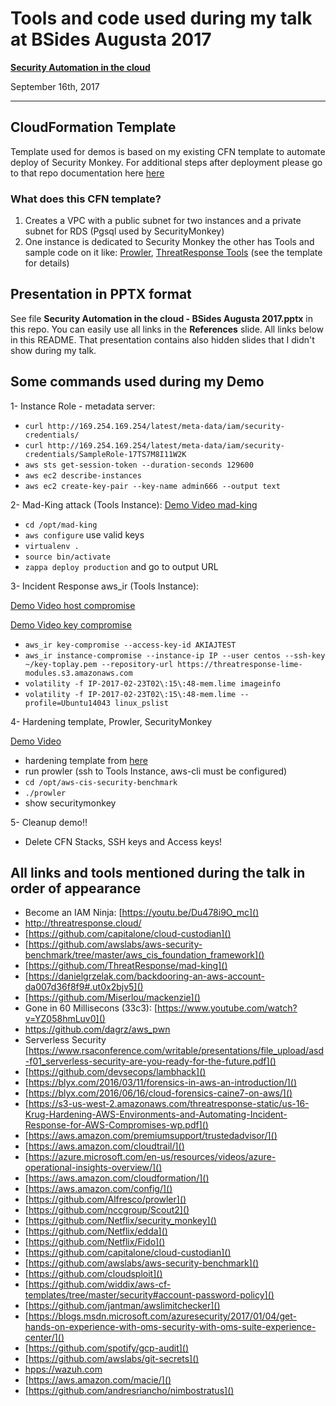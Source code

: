Tools and code used during my talk at BSides Augusta 2017
========

[__Security Automation in the cloud__](http://bsidesaugusta.org)

September 16th, 2017

------
## CloudFormation Template
Template used for demos is based on my existing CFN template to automate deploy of Security Monkey. For additional steps after deployment please go to that repo documentation here [here](https://github.com/toniblyx/security_monkey_cloudformation)
### What does this CFN template?
1. Creates a VPC with a public subnet for two instances and a private subnet for RDS (Pgsql used by SecurityMonkey)
2. One instance is dedicated to Security Monkey the other has Tools and sample code on it like: [Prowler](https://github.com/Alfresco/prowler), [ThreatResponse Tools](https://github.com/ThreatResponse) (see the template for details)

## Presentation in PPTX format
See file __Security Automation in the cloud - BSides Augusta 2017.pptx__ in this repo. You can easily use all links in the __References__ slide. All links below in this README. That presentation contains also hidden slides that I didn't show during my talk. 

## Some commands used during my Demo
1- Instance Role - metadata server:

* ```curl http://169.254.169.254/latest/meta-data/iam/security-credentials/```
* ```curl http://169.254.169.254/latest/meta-data/iam/security-credentials/SampleRole-17TS7M8I11W2K```
* ```aws sts get-session-token --duration-seconds 129600```
* ```aws ec2 describe-instances```
* ```aws ec2 create-key-pair --key-name admin666 --output text```


2- Mad-King attack (Tools Instance): 
[Demo Video mad-king](https://www.youtube.com/watch?v=9Jp9nGhpS0w) 

* ```cd /opt/mad-king```
* ```aws configure``` use valid keys 
* ```virtualenv .```
* ```source bin/activate```
* ```zappa deploy production``` and go to output URL

3- Incident Response aws_ir (Tools Instance): 

[Demo Video host compromise](https://www.youtube.com/watch?v=_UezvE0OGaA)

[Demo Video key compromise](https://www.youtube.com/watch?v=-OY0L4BMyLY)


* ```aws_ir key-compromise --access-key-id AKIAJTEST```
* ```aws_ir instance-compromise --instance-ip IP --user centos --ssh-key ~/key-toplay.pem --repository-url https://threatresponse-lime-modules.s3.amazonaws.com```
* ```volatility -f IP-2017-02-23T02\:15\:48-mem.lime imageinfo```
* ```volatility -f IP-2017-02-23T02\:15\:48-mem.lime --profile=Ubuntu14043 linux_pslist```

4- Hardening template, Prowler, SecurityMonkey 

[Demo Video](https://www.youtube.com/watch?v=xeAfXc9rIwU)

* hardening template from [here](https://github.com/awslabs/aws-security-benchmark/tree/master/aws_cis_foundation_framework)
* run prowler (ssh to Tools Instance, aws-cli must be configured)
* ```cd /opt/aws-cis-security-benchmark```
* ```./prowler```
* show securitymonkey


5- Cleanup demo!!

* Delete CFN Stacks, SSH keys and Access keys!

## All links and tools mentioned during the talk in order of appearance 

* Become an IAM Ninja: [https://youtu.be/Du478i9O_mc]() 
* [http://threatresponse.cloud/ ]()
* [https://github.com/capitalone/cloud-custodian]()
* [https://github.com/awslabs/aws-security-benchmark/tree/master/aws_cis_foundation_framework]()
* [https://github.com/ThreatResponse/mad-king]() 
* [https://danielgrzelak.com/backdooring-an-aws-account-da007d36f8f9#.ut0x2bjv5]()
* [https://github.com/Miserlou/mackenzie]() 
* Gone in 60 Millisecons (33c3): [https://www.youtube.com/watch?v=YZ058hmLuv0]()
* [https://github.com/dagrz/aws_pwn ]()
* Serverless Security [https://www.rsaconference.com/writable/presentations/file_upload/asd-f01_serverless-security-are-you-ready-for-the-future.pdf]()
* [https://github.com/devsecops/lambhack]() 
* [https://blyx.com/2016/03/11/forensics-in-aws-an-introduction/]()
* [https://blyx.com/2016/06/16/cloud-forensics-caine7-on-aws/]()
* [https://s3-us-west-2.amazonaws.com/threatresponse-static/us-16-Krug-Hardening-AWS-Environments-and-Automating-Incident-Response-for-AWS-Compromises-wp.pdf]() 
* [https://aws.amazon.com/premiumsupport/trustedadvisor/]()
* [https://aws.amazon.com/cloudtrail/]()
* [https://azure.microsoft.com/en-us/resources/videos/azure-operational-insights-overview/]()
* [https://aws.amazon.com/cloudformation/]()
* [https://aws.amazon.com/config/]()
* [https://github.com/Alfresco/prowler]() 
* [https://github.com/nccgroup/Scout2]()
* [https://github.com/Netflix/security_monkey]()
* [https://github.com/Netflix/edda]()
* [https://github.com/Netflix/Fido]()
* [https://github.com/capitalone/cloud-custodian]()
* [https://github.com/awslabs/aws-security-benchmark]()
* [https://github.com/cloudsploit]()
* [https://github.com/widdix/aws-cf-templates/tree/master/security#account-password-policy]()
* [https://github.com/jantman/awslimitchecker]()
* [https://blogs.msdn.microsoft.com/azuresecurity/2017/01/04/get-hands-on-experience-with-oms-security-with-oms-suite-experience-center/]()
* [https://github.com/spotify/gcp-audit]()
* [https://github.com/awslabs/git-secrets]()
* [hpps://wazuh.com]()
* [https://aws.amazon.com/macie/]()
* [https://github.com/andresriancho/nimbostratus]()

